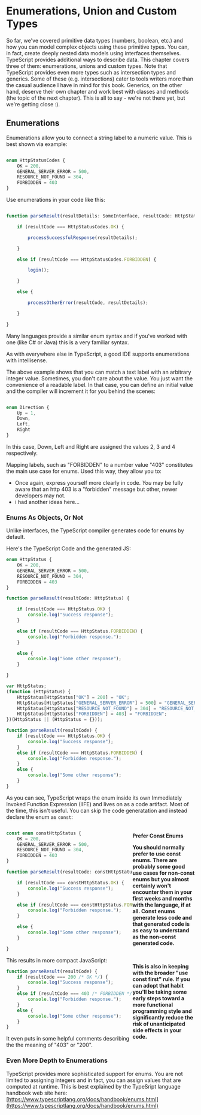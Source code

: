 # Enumerations, Union and Custom Types

So far, we've covered primitive data types (numbers, boolean, etc.) and how you can model complex objects using these primitive types. You can, in fact, create deeply nested data models using interfaces themselves. TypeScript provides additional ways to describe data. This chapter covers three of them: enumerations, unions and custom types. Note that TypeScript provides even more types such as intersection types and generics. Some of these (e.g. intersections) cater to tools writers more than the casual audience I have in mind for this book. Generics, on the other hand, deserve their own chapter and work best with classes and methods (the topic of the next chapter). This is all to say - we're not there yet, but we're getting close :).

## Enumerations

Enumerations allow you to connect a string label to a numeric value. This is best shown via example:

```TypeScript

enum HttpStatusCodes {
    OK = 200,
    GENERAL_SERVER_ERROR = 500,
    RESOURCE_NOT_FOUND = 304,
    FORBIDDEN = 403
}

```

Use enumerations in your code like this:

```TypeScript

function parseResult(resultDetails: SomeInterface, resultCode: HttpStatusCodes) {

    if (resultCode === HttpStatusCodes.OK) {

        processSuccessfulResponse(resultDetails);

    }

    else if (resultCode === HttpStatusCodes.FORBIDDEN) {

        login();

    }

    else {

        processOtherError(resultCode, resultDetails);

    }

}

```

Many languages provide a similar enum syntax and if you've worked with one (like C# or Java) this is a very familiar syntax.

As with everywhere else in TypeScript, a good IDE supports enumerations with intellisense.

The above example shows that you can match a text label with an arbitrary integer value. Sometimes, you don't care about the value. You just want the convenience of a readable label. In that case, you can define an initial value and the compiler will increment it for you behind the scenes:

```TypeScript

enum Direction {
    Up = 1,
    Down,
    Left,
    Right
}

```

In this case, Down, Left and Right are assigned the values 2, 3 and 4 respectively.

Mapping labels, such as "FORBIDDEN" to a number value "403" constitutes the main use case for enums. Used this way, they allow you to:
- Once again, express yourself more clearly in code. *You* may be fully aware that an http 403 is a "forbidden" message but other, newer developers may not.
- i had another ideas here...

### Enums As Objects, Or Not

Unlike interfaces, the TypeScript compiler generates code for enums by default. 

Here's the TypeScript Code and the generated JS:

```TypeScript
enum HttpStatus {
    OK = 200,
    GENERAL_SERVER_ERROR = 500,
    RESOURCE_NOT_FOUND = 304,
    FORBIDDEN = 403
}

function parseResult(resultCode: HttpStatus) {

    if (resultCode === HttpStatus.OK) {
        console.log("Success response");
    }

    else if (resultCode === HttpStatus.FORBIDDEN) {
        console.log("Forbidden response.");
    }

    else {
        console.log("Some other response");
    }

}
```


```JavaScript
var HttpStatus;
(function (HttpStatus) {
    HttpStatus[HttpStatus["OK"] = 200] = "OK";
    HttpStatus[HttpStatus["GENERAL_SERVER_ERROR"] = 500] = "GENERAL_SERVER_ERROR";
    HttpStatus[HttpStatus["RESOURCE_NOT_FOUND"] = 304] = "RESOURCE_NOT_FOUND";
    HttpStatus[HttpStatus["FORBIDDEN"] = 403] = "FORBIDDEN";
})(HttpStatus || (HttpStatus = {}));

function parseResult(resultCode) {
    if (resultCode === HttpStatus.OK) {
        console.log("Success response");
    }
    else if (resultCode === HttpStatus.FORBIDDEN) {
        console.log("Forbidden response.");
    }
    else {
        console.log("Some other response");
    }
}

```

As you can see, TypeScript wraps the enum inside its own Immediately Invoked Function Expression (IIFE) and lives on as a code artifact. Most of the time, this isn't useful. You can skip the code generatation and instead declare the enum as `const`:

<div style="float:right; width: 33%">
<h4>Prefer Const Enums
<p>
    You should normally prefer to use const enums. There are probably some good use cases for non-const enums but you almost certainly won't encounter them in your first weeks and months with the language, if at all. Const enums generate less code and that generated code is as easy to understand as the non-const generated code.
</p>
<br/>
<p>
    This is also in keeping with the broader "use const first" rule. If you can adopt that habit you'll be taking some early steps toward a more functional programming style and significantly reduce the risk of unanticipated side effects in your code.
</p>
</div>

```TypeScript

const enum constHttpStatus {
    OK = 200,
    GENERAL_SERVER_ERROR = 500,
    RESOURCE_NOT_FOUND = 304,
    FORBIDDEN = 403
}

function parseResult(resultCode: constHttpStatus) {

    if (resultCode === constHttpStatus.OK) {
        console.log("Success response");
    }

    else if (resultCode === constHttpStatus.FORBIDDEN) {
        console.log("Forbidden response.");
    }

    else {
        console.log("Some other response");
    }

}
```

This results in more compact JavaScript:

```JavaScript
function parseResult(resultCode) {
    if (resultCode === 200 /* OK */) {
        console.log("Success response");
    }
    else if (resultCode === 403 /* FORBIDDEN */) {
        console.log("Forbidden response.");
    }
    else {
        console.log("Some other response");
    }
}
```

It even puts in some helpful comments describing the the meaning of "403" or "200".

### Even More Depth to Enumerations

TypeScript provides more sophisticated support for enums. You are not limited to assigning integers and in fact, you can assign values that are computed at runtime. This is best explained by the TypeSript language handbook web site here: [https://www.typescriptlang.org/docs/handbook/enums.html](https://www.typescriptlang.org/docs/handbook/enums.html)




